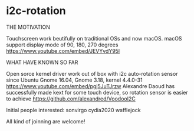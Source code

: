 # i2c-rotation
THE MOTIVATION 

Touchscreen work beutifully on traditional OSs and now macOS. macOS support display mode of 90, 180, 270 degrees
https://www.youtube.com/embed/JEVYvdY95l

WHAT HAVE KNOWN SO FAR

Open sorce kernel driver work out of box with i2c auto-rotation sensor since Ubuntu Gnome 16.04, Gnome 3.18, kernel 4.4.0-31
https://www.youtube.com/embed/pgj5JuTJrzw
Alexandre Daoud has successfully made kext for some touch device, so rotation sensor is easier to achieve 
https://github.com/alexandred/VoodooI2C

Initial people interested:
sonvirgo
cydia2020
wafflejock

All kind of joinning are welcome!
